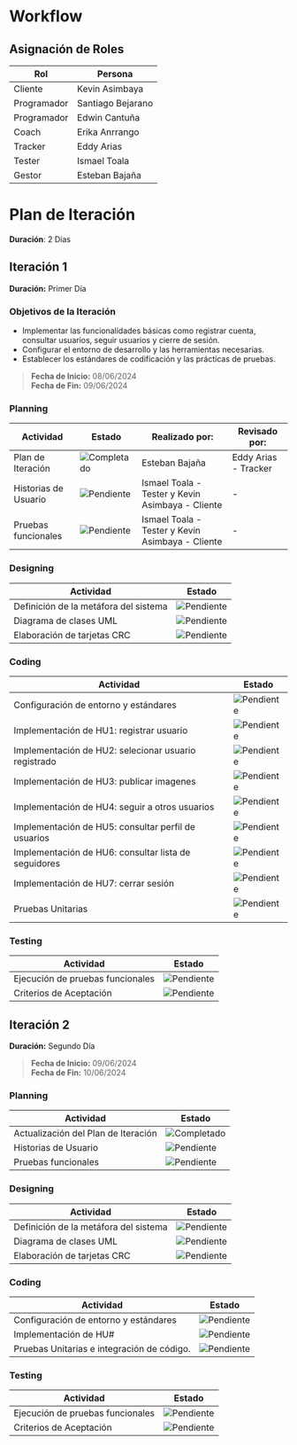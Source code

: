 #  Workflow
## Asignación de Roles 

| Rol          | Persona             |
|--------------|---------------------|
| Cliente      | Kevin Asimbaya      |
| Programador  | Santiago Bejarano   |
| Programador  | Edwin Cantuña       |
| Coach        | Erika Anrrango      |
| Tracker      | Eddy Arias          |
| Tester       | Ismael Toala        |
| Gestor       | Esteban Bajaña      |

# Plan de Iteración
**Duración**: 2 Dias

## Iteración 1
**Duración:** Primer Día  
### Objetivos de la Iteración
- Implementar las funcionalidades básicas como registrar cuenta, consultar usuarios, seguir usuarios y cierre de sesión.
- Configurar el entorno de desarrollo y las herramientas necesarias.
- Establecer los estándares de codificación y las prácticas de pruebas.
> **Fecha de Inicio:** 08/06/2024  
> **Fecha de Fin:** 09/06/2024  

### Planning
| **Actividad**                                | **Estado**    |Realizado por: |**Revisado por:**| 
|----------------------------------------------|---------------|---------------|-----------------|
| Plan de Iteración                            | ![Completado](https://img.shields.io/badge/estado-completado-green) | Esteban Bajaña |Eddy Arias - Tracker |
| Historias de Usuario                         | ![Pendiente](https://img.shields.io/badge/estado-pendiente-red)  | Ismael Toala - Tester y Kevin Asimbaya - Cliente | -|
| Pruebas funcionales                          | ![Pendiente](https://img.shields.io/badge/estado-pendiente-red)  | Ismael Toala - Tester y Kevin Asimbaya - Cliente | -|

### Designing
| **Actividad**                                | **Estado**    |
|----------------------------------------------|---------------|
| Definición de la metáfora del sistema        | ![Pendiente](https://img.shields.io/badge/estado-pendiente-red)  |
| Diagrama de clases UML                       | ![Pendiente](https://img.shields.io/badge/estado-pendiente-red)  |
| Elaboración de tarjetas CRC                  | ![Pendiente](https://img.shields.io/badge/estado-pendiente-red)  |

### Coding
| **Actividad**                                | **Estado**    |
|----------------------------------------------|---------------|
| Configuración de entorno y estándares        | ![Pendiente](https://img.shields.io/badge/estado-pendiente-red)  |
| Implementación de HU1: registrar usuario  | ![Pendiente](https://img.shields.io/badge/estado-pendiente-red)  |
| Implementación de HU2: selecionar usuario registrado  | ![Pendiente](https://img.shields.io/badge/estado-pendiente-red)  |
| Implementación de HU3: publicar imagenes  | ![Pendiente](https://img.shields.io/badge/estado-pendiente-red)  |
| Implementación de HU4: seguir a otros usuarios  | ![Pendiente](https://img.shields.io/badge/estado-pendiente-red)  |
| Implementación de HU5: consultar perfil de usuarios  | ![Pendiente](https://img.shields.io/badge/estado-pendiente-red)  |
| Implementación de HU6: consultar lista de seguidores | ![Pendiente](https://img.shields.io/badge/estado-pendiente-red)  |
| Implementación de HU7: cerrar sesión  | ![Pendiente](https://img.shields.io/badge/estado-pendiente-red)  |
| Pruebas Unitarias                            | ![Pendiente](https://img.shields.io/badge/estado-pendiente-red)  |

### Testing
| **Actividad**                                | **Estado**    |
|----------------------------------------------|---------------|
| Ejecución de pruebas funcionales             | ![Pendiente](https://img.shields.io/badge/estado-pendiente-red)  |
| Criterios de Aceptación                      | ![Pendiente](https://img.shields.io/badge/estado-pendiente-red)  |


## Iteración 2
**Duración:** Segundo Día
> **Fecha de Inicio:** 09/06/2024  
> **Fecha de Fin:** 10/06/2024  

### Planning
| **Actividad**                                | **Estado**    |
|----------------------------------------------|---------------|
| Actualización del Plan de Iteración          | ![Completado](https://img.shields.io/badge/estado-completado-green) |
| Historias de Usuario                         | ![Pendiente](https://img.shields.io/badge/estado-pendiente-red)  |
| Pruebas funcionales                          | ![Pendiente](https://img.shields.io/badge/estado-pendiente-red)  |

### Designing
| **Actividad**                                | **Estado**    |
|----------------------------------------------|---------------|
| Definición de la metáfora del sistema        | ![Pendiente](https://img.shields.io/badge/estado-pendiente-red)  |
| Diagrama de clases UML                       | ![Pendiente](https://img.shields.io/badge/estado-pendiente-red)  |
| Elaboración de tarjetas CRC                  | ![Pendiente](https://img.shields.io/badge/estado-pendiente-red)  |

### Coding
| **Actividad**                                | **Estado**    |
|----------------------------------------------|---------------|
| Configuración de entorno y estándares        | ![Pendiente](https://img.shields.io/badge/estado-pendiente-red)  |
| Implementación de HU#  | ![Pendiente](https://img.shields.io/badge/estado-pendiente-red)  |
| Pruebas Unitarias e integración de código.   | ![Pendiente](https://img.shields.io/badge/estado-pendiente-red)  |

### Testing
| **Actividad**                                | **Estado**    |
|----------------------------------------------|---------------|
| Ejecución de pruebas funcionales             | ![Pendiente](https://img.shields.io/badge/estado-pendiente-red)  |
| Criterios de Aceptación                      | ![Pendiente](https://img.shields.io/badge/estado-pendiente-red)  |




